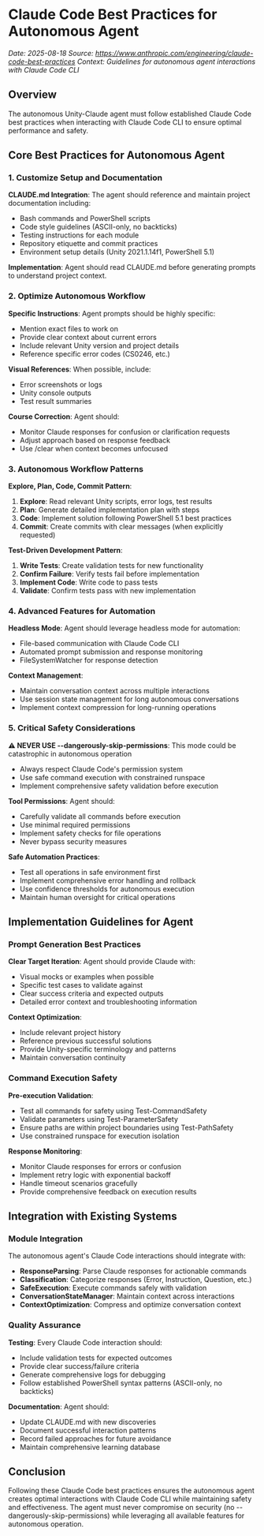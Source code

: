 # Claude Code Best Practices for Autonomous Agent
*Date: 2025-08-18*
*Source: https://www.anthropic.com/engineering/claude-code-best-practices*
*Context: Guidelines for autonomous agent interactions with Claude Code CLI*

## Overview

The autonomous Unity-Claude agent must follow established Claude Code best practices when interacting with Claude Code CLI to ensure optimal performance and safety.

## Core Best Practices for Autonomous Agent

### 1. Customize Setup and Documentation
**CLAUDE.md Integration**: The agent should reference and maintain project documentation including:
- Bash commands and PowerShell scripts
- Code style guidelines (ASCII-only, no backticks)
- Testing instructions for each module
- Repository etiquette and commit practices
- Environment setup details (Unity 2021.1.14f1, PowerShell 5.1)

**Implementation**: Agent should read CLAUDE.md before generating prompts to understand project context.

### 2. Optimize Autonomous Workflow
**Specific Instructions**: Agent prompts should be highly specific:
- Mention exact files to work on
- Provide clear context about current errors
- Include relevant Unity version and project details
- Reference specific error codes (CS0246, etc.)

**Visual References**: When possible, include:
- Error screenshots or logs
- Unity console outputs
- Test result summaries

**Course Correction**: Agent should:
- Monitor Claude responses for confusion or clarification requests
- Adjust approach based on response feedback
- Use /clear when context becomes unfocused

### 3. Autonomous Workflow Patterns

**Explore, Plan, Code, Commit Pattern**:
1. **Explore**: Read relevant Unity scripts, error logs, test results
2. **Plan**: Generate detailed implementation plan with steps
3. **Code**: Implement solution following PowerShell 5.1 best practices
4. **Commit**: Create commits with clear messages (when explicitly requested)

**Test-Driven Development Pattern**:
1. **Write Tests**: Create validation tests for new functionality
2. **Confirm Failure**: Verify tests fail before implementation
3. **Implement Code**: Write code to pass tests
4. **Validate**: Confirm tests pass with new implementation

### 4. Advanced Features for Automation

**Headless Mode**: Agent should leverage headless mode for automation:
- File-based communication with Claude Code CLI
- Automated prompt submission and response monitoring
- FileSystemWatcher for response detection

**Context Management**: 
- Maintain conversation context across multiple interactions
- Use session state management for long autonomous conversations
- Implement context compression for long-running operations

### 5. Critical Safety Considerations

**⚠️ NEVER USE --dangerously-skip-permissions**: This mode could be catastrophic in autonomous operation
- Always respect Claude Code's permission system
- Use safe command execution with constrained runspace
- Implement comprehensive safety validation before execution

**Tool Permissions**: Agent should:
- Carefully validate all commands before execution
- Use minimal required permissions
- Implement safety checks for file operations
- Never bypass security measures

**Safe Automation Practices**:
- Test all operations in safe environment first
- Implement comprehensive error handling and rollback
- Use confidence thresholds for autonomous execution
- Maintain human oversight for critical operations

## Implementation Guidelines for Agent

### Prompt Generation Best Practices
**Clear Target Iteration**: Agent should provide Claude with:
- Visual mocks or examples when possible
- Specific test cases to validate against
- Clear success criteria and expected outputs
- Detailed error context and troubleshooting information

**Context Optimization**:
- Include relevant project history
- Reference previous successful solutions
- Provide Unity-specific terminology and patterns
- Maintain conversation continuity

### Command Execution Safety
**Pre-execution Validation**:
- Test all commands for safety using Test-CommandSafety
- Validate parameters using Test-ParameterSafety
- Ensure paths are within project boundaries using Test-PathSafety
- Use constrained runspace for execution isolation

**Response Monitoring**:
- Monitor Claude responses for errors or confusion
- Implement retry logic with exponential backoff
- Handle timeout scenarios gracefully
- Provide comprehensive feedback on execution results

## Integration with Existing Systems

### Module Integration
The autonomous agent's Claude Code interactions should integrate with:
- **ResponseParsing**: Parse Claude responses for actionable commands
- **Classification**: Categorize responses (Error, Instruction, Question, etc.)
- **SafeExecution**: Execute commands safely with validation
- **ConversationStateManager**: Maintain context across interactions
- **ContextOptimization**: Compress and optimize conversation context

### Quality Assurance
**Testing**: Every Claude Code interaction should:
- Include validation tests for expected outcomes
- Provide clear success/failure criteria
- Generate comprehensive logs for debugging
- Follow established PowerShell syntax patterns (ASCII-only, no backticks)

**Documentation**: Agent should:
- Update CLAUDE.md with new discoveries
- Document successful interaction patterns
- Record failed approaches for future avoidance
- Maintain comprehensive learning database

## Conclusion

Following these Claude Code best practices ensures the autonomous agent creates optimal interactions with Claude Code CLI while maintaining safety and effectiveness. The agent must never compromise on security (no --dangerously-skip-permissions) while leveraging all available features for autonomous operation.
